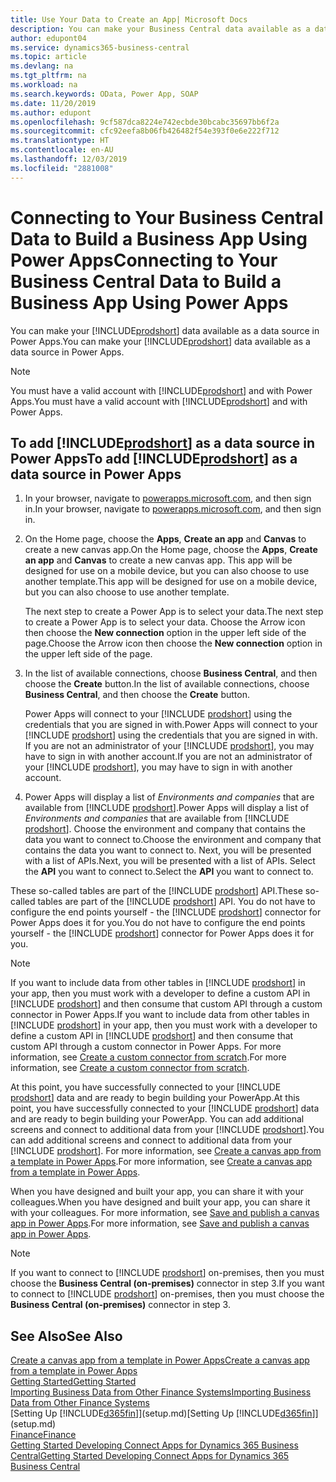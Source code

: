 ```yaml
---
title: Use Your Data to Create an App| Microsoft Docs
description: You can make your Business Central data available as a data source and specify an OData URL of your web services to build a business app using Power Apps.
author: edupont04
ms.service: dynamics365-business-central
ms.topic: article
ms.devlang: na
ms.tgt_pltfrm: na
ms.workload: na
ms.search.keywords: OData, Power App, SOAP
ms.date: 11/20/2019
ms.author: edupont
ms.openlocfilehash: 9cf587dca8224e742ecbde30bcabc35697bb6f2a
ms.sourcegitcommit: cfc92eefa8b06fb426482f54e393f0e6e222f712
ms.translationtype: HT
ms.contentlocale: en-AU
ms.lasthandoff: 12/03/2019
ms.locfileid: "2881008"
---
```

# <a name="connecting-to-your-business-central-data-to-build-a-business-app-using-power-apps"></a><span data-ttu-id="1e28e-103">Connecting to Your Business Central Data to Build a Business App Using Power Apps</span><span class="sxs-lookup"><span data-stu-id="1e28e-103">Connecting to Your Business Central Data to Build a Business App Using Power Apps</span></span>

<span data-ttu-id="1e28e-104">You can make your [!INCLUDE[prodshort](includes/prodshort.md)] data available as a data source in Power Apps.</span><span class="sxs-lookup"><span data-stu-id="1e28e-104">You can make your [!INCLUDE[prodshort](includes/prodshort.md)] data available as a data source in Power Apps.</span></span>  

> [!NOTE]  
> <span data-ttu-id="1e28e-105">You must have a valid account with [!INCLUDE[prodshort](includes/prodshort.md)] and with Power Apps.</span><span class="sxs-lookup"><span data-stu-id="1e28e-105">You must have a valid account with [!INCLUDE[prodshort](includes/prodshort.md)] and with Power Apps.</span></span>  

## <a name="to-add-includeprodshortincludesprodshortmd-as-a-data-source-in-power-apps"></a><span data-ttu-id="1e28e-106">To add [!INCLUDE[prodshort](includes/prodshort.md)] as a data source in Power Apps</span><span class="sxs-lookup"><span data-stu-id="1e28e-106">To add [!INCLUDE[prodshort](includes/prodshort.md)] as a data source in Power Apps</span></span>

1. <span data-ttu-id="1e28e-107">In your browser, navigate to [powerapps.microsoft.com](https://powerapps.microsoft.com/), and then sign in.</span><span class="sxs-lookup"><span data-stu-id="1e28e-107">In your browser, navigate to [powerapps.microsoft.com](https://powerapps.microsoft.com/), and then sign in.</span></span>
2. <span data-ttu-id="1e28e-108">On the Home page, choose the **Apps**, **Create an app** and **Canvas** to create a new canvas app.</span><span class="sxs-lookup"><span data-stu-id="1e28e-108">On the Home page, choose the **Apps**, **Create an app** and **Canvas** to create a new canvas app.</span></span> <span data-ttu-id="1e28e-109">This app will be designed for use on a mobile device, but you can also choose to use another template.</span><span class="sxs-lookup"><span data-stu-id="1e28e-109">This app will be designed for use on a mobile device, but you can also choose to use another template.</span></span>

    <span data-ttu-id="1e28e-110">The next step to create a Power App is to select your data.</span><span class="sxs-lookup"><span data-stu-id="1e28e-110">The next step to create a Power App is to select your data.</span></span> <span data-ttu-id="1e28e-111">Choose the Arrow icon then choose the **New connection** option in the upper left side of the page.</span><span class="sxs-lookup"><span data-stu-id="1e28e-111">Choose the Arrow icon then choose the **New connection** option in the upper left side of the page.</span></span>
3. <span data-ttu-id="1e28e-112">In the list of available connections, choose **Business Central**, and then choose the **Create** button.</span><span class="sxs-lookup"><span data-stu-id="1e28e-112">In the list of available connections, choose **Business Central**, and then choose the **Create** button.</span></span>

    <span data-ttu-id="1e28e-113">Power Apps will connect to your [!INCLUDE [prodshort](includes/prodshort.md)] using the credentials that you are signed in with.</span><span class="sxs-lookup"><span data-stu-id="1e28e-113">Power Apps will connect to your [!INCLUDE [prodshort](includes/prodshort.md)] using the credentials that you are signed in with.</span></span> <span data-ttu-id="1e28e-114">If you are not an administrator of your [!INCLUDE [prodshort](includes/prodshort.md)], you may have to sign in with another account.</span><span class="sxs-lookup"><span data-stu-id="1e28e-114">If you are not an administrator of your [!INCLUDE [prodshort](includes/prodshort.md)], you may have to sign in with another account.</span></span>  

4. <span data-ttu-id="1e28e-115">Power Apps will display a list of *Environments and companies* that are available from [!INCLUDE [prodshort](includes/prodshort.md)].</span><span class="sxs-lookup"><span data-stu-id="1e28e-115">Power Apps will display a list of *Environments and companies* that are available from [!INCLUDE [prodshort](includes/prodshort.md)].</span></span> <span data-ttu-id="1e28e-116">Choose the environment and company that contains the data you want to connect to.</span><span class="sxs-lookup"><span data-stu-id="1e28e-116">Choose the environment and company that contains the data you want to connect to.</span></span> <span data-ttu-id="1e28e-117">Next, you will be presented with a list of APIs.</span><span class="sxs-lookup"><span data-stu-id="1e28e-117">Next, you will be presented with a list of APIs.</span></span> <span data-ttu-id="1e28e-118">Select the **API** you want to connect to.</span><span class="sxs-lookup"><span data-stu-id="1e28e-118">Select the **API** you want to connect to.</span></span>

<span data-ttu-id="1e28e-119">These so-called tables are part of the [!INCLUDE [prodshort](includes/prodshort.md)] API.</span><span class="sxs-lookup"><span data-stu-id="1e28e-119">These so-called tables are part of the [!INCLUDE [prodshort](includes/prodshort.md)] API.</span></span> <span data-ttu-id="1e28e-120">You do not have to configure the end points yourself - the [!INCLUDE [prodshort](includes/prodshort.md)] connector for Power Apps does it for you.</span><span class="sxs-lookup"><span data-stu-id="1e28e-120">You do not have to configure the end points yourself - the [!INCLUDE [prodshort](includes/prodshort.md)] connector for Power Apps does it for you.</span></span>  

> [!NOTE]
> <span data-ttu-id="1e28e-121">If you want to include data from other tables in [!INCLUDE [prodshort](includes/prodshort.md)] in your app, then you must work with a developer to define a custom API in [!INCLUDE [prodshort](includes/prodshort.md)] and then consume that custom API through a custom connector in Power Apps.</span><span class="sxs-lookup"><span data-stu-id="1e28e-121">If you want to include data from other tables in [!INCLUDE [prodshort](includes/prodshort.md)] in your app, then you must work with a developer to define a custom API in [!INCLUDE [prodshort](includes/prodshort.md)] and then consume that custom API through a custom connector in Power Apps.</span></span> <span data-ttu-id="1e28e-122">For more information, see [Create a custom connector from scratch](/connectors/custom-connectors/define-blank).</span><span class="sxs-lookup"><span data-stu-id="1e28e-122">For more information, see [Create a custom connector from scratch](/connectors/custom-connectors/define-blank).</span></span>  

<span data-ttu-id="1e28e-123">At this point, you have successfully connected to your [!INCLUDE [prodshort](includes/prodshort.md)] data and are ready to begin building your PowerApp.</span><span class="sxs-lookup"><span data-stu-id="1e28e-123">At this point, you have successfully connected to your [!INCLUDE [prodshort](includes/prodshort.md)] data and are ready to begin building your PowerApp.</span></span> <span data-ttu-id="1e28e-124">You can add additional screens and connect to additional data from your [!INCLUDE [prodshort](includes/prodshort.md)].</span><span class="sxs-lookup"><span data-stu-id="1e28e-124">You can add additional screens and connect to additional data from your [!INCLUDE [prodshort](includes/prodshort.md)].</span></span> <span data-ttu-id="1e28e-125">For more information, see [Create a canvas app from a template in Power Apps](/powerapps/maker/canvas-apps/get-started-test-drive).</span><span class="sxs-lookup"><span data-stu-id="1e28e-125">For more information, see [Create a canvas app from a template in Power Apps](/powerapps/maker/canvas-apps/get-started-test-drive).</span></span>  

<span data-ttu-id="1e28e-126">When you have designed and built your app, you can share it with your colleagues.</span><span class="sxs-lookup"><span data-stu-id="1e28e-126">When you have designed and built your app, you can share it with your colleagues.</span></span> <span data-ttu-id="1e28e-127">For more information, see [Save and publish a canvas app in Power Apps](/powerapps/maker/canvas-apps/save-publish-app).</span><span class="sxs-lookup"><span data-stu-id="1e28e-127">For more information, see [Save and publish a canvas app in Power Apps](/powerapps/maker/canvas-apps/save-publish-app).</span></span>  

> [!NOTE]
> <span data-ttu-id="1e28e-128">If you want to connect to [!INCLUDE [prodshort](includes/prodshort.md)] on-premises, then you must choose the **Business Central (on-premises)** connector in step 3.</span><span class="sxs-lookup"><span data-stu-id="1e28e-128">If you want to connect to [!INCLUDE [prodshort](includes/prodshort.md)] on-premises, then you must choose the **Business Central (on-premises)** connector in step 3.</span></span>  

## <a name="see-also"></a><span data-ttu-id="1e28e-129">See Also</span><span class="sxs-lookup"><span data-stu-id="1e28e-129">See Also</span></span>

[<span data-ttu-id="1e28e-130">Create a canvas app from a template in Power Apps</span><span class="sxs-lookup"><span data-stu-id="1e28e-130">Create a canvas app from a template in Power Apps</span></span>](/powerapps/maker/canvas-apps/get-started-test-drive)  
[<span data-ttu-id="1e28e-131">Getting Started</span><span class="sxs-lookup"><span data-stu-id="1e28e-131">Getting Started</span></span>](product-get-started.md)  
[<span data-ttu-id="1e28e-132">Importing Business Data from Other Finance Systems</span><span class="sxs-lookup"><span data-stu-id="1e28e-132">Importing Business Data from Other Finance Systems</span></span>](across-import-data-configuration-packages.md)  
<span data-ttu-id="1e28e-133">[Setting Up [!INCLUDE[d365fin](includes/d365fin_md.md)]](setup.md)</span><span class="sxs-lookup"><span data-stu-id="1e28e-133">[Setting Up [!INCLUDE[d365fin](includes/d365fin_md.md)]](setup.md)</span></span>  
[<span data-ttu-id="1e28e-134">Finance</span><span class="sxs-lookup"><span data-stu-id="1e28e-134">Finance</span></span>](finance.md)  
[<span data-ttu-id="1e28e-135">Getting Started Developing Connect Apps for Dynamics 365 Business Central</span><span class="sxs-lookup"><span data-stu-id="1e28e-135">Getting Started Developing Connect Apps for Dynamics 365 Business Central</span></span>](/dynamics365/business-central/dev-itpro/developer/devenv-develop-connect-apps)  
